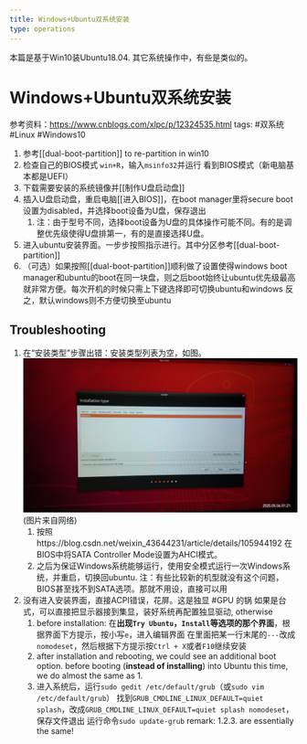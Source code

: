 ```yaml
---
title: Windows+Ubuntu双系统安装
type: operations
---
```


本篇是基于Win10装Ubuntu18.04. 其它系统操作中，有些是类似的。
# Windows+Ubuntu双系统安装

参考资料：https://www.cnblogs.com/xlpc/p/12324535.html
tags: #双系统 #Linux #Windows10

1. 参考[[dual-boot-partition]] to re-partition in win10
2. 检查自己的BIOS模式
   `win+R`，输入`msinfo32`并运行
   看到BIOS模式（新电脑基本都是UEFI）
3. 下载需要安装的系统镜像并[[制作U盘启动盘]]
4. 插入U盘启动盘，重启电脑[[进入BIOS]]，在boot manager里将secure boot设置为disabled，并选择boot设备为U盘，保存退出
   1. 注：由于型号不同，选择boot设备为U盘的具体操作可能不同。有的是调整优先级使得U盘排第一，有的是直接选择U盘。
5. 进入ubuntu安装界面。一步步按照指示进行。其中分区参考[[dual-boot-partition]]
6. （可选）如果按照[[dual-boot-partition]]顺利做了设置使得windows boot manager和ubuntu的boot在同一块盘，则之后boot始终让ubuntu优先级最高就非常方便。每次开机的时候只需上下键选择即可切换ubuntu和windows
反之，默认windows则不方便切换至ubuntu
## Troubleshooting
1. 在“安装类型”步骤出错：安装类型列表为空，如图。
   ![](./dual-boot/installation-type.jpg)(图片来自网络)
   1. 按照https://blog.csdn.net/weixin_43644231/article/details/105944192
在BIOS中将SATA Controller Mode设置为AHCI模式。
   2. 之后为保证Windows系统能够运行，使用安全模式运行一次Windows系统，并重启，切换回ubuntu.
注：有些比较新的机型就没有这个问题，BIOS甚至找不到SATA选项。那就不用设，直接可以用
2. 没有进入安装界面，直接ACPI错误，花屏。这是独显 #GPU 的锅
   如果是台式，可以直接把显示器接到集显，装好系统再配置独显驱动, otherwise
   1. before installation:
      在**出现`Try Ubuntu`，`Install`等选项的那个界面**，根据界面下方提示，按小写`e`，进入编辑界面
      在里面把某一行末尾的`---`改成`nomodeset`，然后根据下方提示按`Ctrl + X`或者`F10`继续安装
   2. after installation and rebooting, we could see an additional boot option. before booting (**instead of installing**) into Ubuntu this time, we do almost the same as 1.
   3. 进入系统后，运行`sudo gedit /etc/default/grub`（或`sudo vim /etc/default/grub`）
      找到`GRUB_CMDLINE_LINUX_DEFAULT=quiet splash`，改成`GRUB_CMDLINE_LINUX_DEFAULT=quiet splash nomodeset`，保存文件退出
      运行命令`sudo update-grub`
      remark: 1.2.3. are essentially the same!